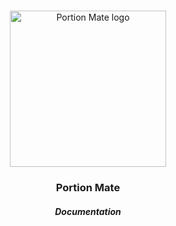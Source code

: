 <br />
<div align="center">
<p align="center">
  <img alt="Portion Mate logo" src="https://portion-mate.readthedocs.io/en/latest/assets/logo.svg" height="250px">

  <h3 align="center">Portion Mate</h3>
  <h5 align="center">Documentation</h5>

  <p align="center">
    <!-- BADGES / SHIELDS -->
  </p>
</p>
</div>

##
